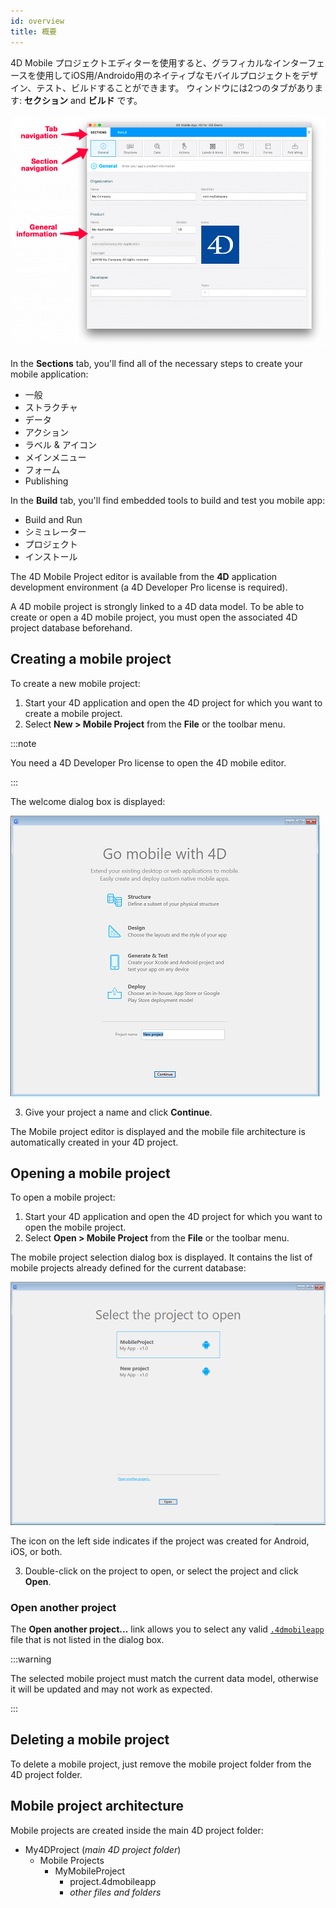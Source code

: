 ```yaml
---
id: overview
title: 概要
---
```



4D Mobile プロジェクトエディターを使用すると、グラフィカルなインターフェースを使用してiOS用/Androido用のネイティブなモバイルプロジェクトをデザイン、テスト、ビルドすることができます。 ウィンドウには2つのタブがあります: **セクション** and **ビルド** です。

![General画面](img/General-section-4D-for-iOS.png)

In the **Sections** tab, you'll find all of the necessary steps to create your mobile application:

* 一般
* ストラクチャ
* データ
* アクション
* ラベル & アイコン
* メインメニュー
* フォーム
* Publishing

In the **Build** tab, you'll find embedded tools to build and test you mobile app:

* Build and Run
* シミュレーター
* プロジェクト
* インストール

The 4D Mobile Project editor is available from the **4D** application development environment (a 4D Developer Pro license is required).

A 4D mobile project is strongly linked to a 4D data model. To be able to create or open a 4D mobile project, you must open the associated 4D project database beforehand.


## Creating a mobile project

To create a new mobile project:

1. Start your 4D application and open the 4D project for which you want to create a mobile project.
2. Select **New > Mobile Project** from the **File** or the toolbar menu.

:::note

You need a 4D Developer Pro license to open the 4D mobile editor.

:::

The welcome dialog box is displayed:

![Project Name](img/new-project.png)

3. Give your project a name and click **Continue**.

The Mobile project editor is displayed and the mobile file architecture is automatically created in your 4D project.

## Opening a mobile project

To open a mobile project:

1. Start your 4D application and open the 4D project for which you want to open the mobile project.
2. Select **Open > Mobile Project** from the **File** or the toolbar menu.

The mobile project selection dialog box is displayed. It contains the list of mobile projects already defined for the current database:

![Project Name](img/select-project.png)

The icon on the left side indicates if the project was created for Android, iOS, or both.

3. Double-click on the project to open, or select the project and click **Open**.

### Open another project

The **Open another project...** link allows you to select any valid [`.4dmobileapp`](#mobile-project-architecture) file that is not listed in the dialog box.

:::warning

The selected mobile project must match the current data model, otherwise it will be updated and may not work as expected.

:::

## Deleting a mobile project

To delete a mobile project, just remove the mobile project folder from the 4D project folder.


## Mobile project architecture

Mobile projects are created inside the main 4D project folder:

- My4DProject (*main 4D project folder*)
    + Mobile Projects
        * MyMobileProject
            - project.4dmobileapp
            - *other files and folders*



